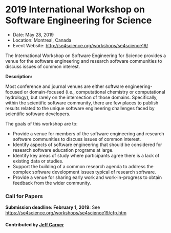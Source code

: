 
# 2019 International Workshop on Software Engineering for Science

- Date: May 28, 2019
- Location: Montreal, Canada
- Event Website:
http://se4science.org/workshops/se4science19/

The International Workshop on Software Engineering for Science provides a venue for the software engineering and research software communities to discuss issues of common interest.

**Description:**

Most conference and journal venues are either software engineering-focused or domain-focused (i.e., computational chemistry or computational hydrology), but rarely on the intersection of those domains. Specifically, within the scientific software community, there are few places to publish results related to the unique software engineering challenges faced by scientific software developers.

The goals of this workshop are to:
- Provide a venue for members of the software engineering and research software communities to discuss issues of common interest.
- Identify aspects of software engineering that should be considered for research software education programs at large.
- Identify key areas of study where participants agree there is a lack of existing data or studies.
- Support the building of a common research agenda to address the complex software development issues typical of research software.
- Provide a venue for sharing early work and work-in-progress to obtain feedback from the wider community.

### Call for Papers
**Submission deadline: February 1, 2019**: See https://se4science.org/workshops/se4science19/cfp.htm

#### Contributed by [Jeff Carver](https://github.com/JeffCarver "Jeff Carver GitHub Profile")

<!---
Publish: yes
RSS update: 2018-12-19
Categories: development, collaboration
Topics: software engineering, projects and organizations
Tags: workshop
Level: 2
Prerequisites: WhatIsCseSwProductivity.md
Aggregate: none
--->
